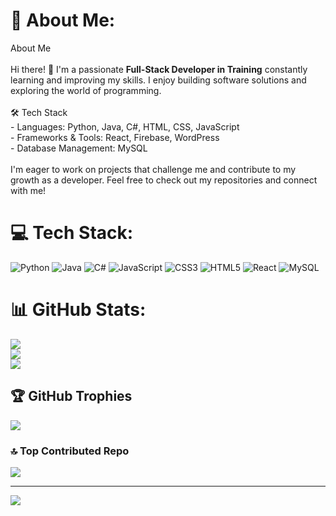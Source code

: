 # 💫 About Me:
About Me<br><br>Hi there! 👋 I'm a passionate **Full-Stack Developer in Training** constantly learning and improving my skills. I enjoy building software solutions and exploring the world of programming.<br><br>🛠️ Tech Stack<br>- Languages: Python, Java, C#, HTML, CSS, JavaScript<br>- Frameworks & Tools: React, Firebase, WordPress<br>- Database Management: MySQL<br><br>I'm eager to work on projects that challenge me and contribute to my growth as a developer. Feel free to check out my repositories and connect with me!<br>


# 💻 Tech Stack:
![Python](https://img.shields.io/badge/python-3670A0?style=for-the-badge&logo=python&logoColor=ffdd54) ![Java](https://img.shields.io/badge/java-%23ED8B00.svg?style=for-the-badge&logo=openjdk&logoColor=white) ![C#](https://img.shields.io/badge/c%23-%23239120.svg?style=for-the-badge&logo=csharp&logoColor=white) ![JavaScript](https://img.shields.io/badge/javascript-%23323330.svg?style=for-the-badge&logo=javascript&logoColor=%23F7DF1E) ![CSS3](https://img.shields.io/badge/css3-%231572B6.svg?style=for-the-badge&logo=css3&logoColor=white) ![HTML5](https://img.shields.io/badge/html5-%23E34F26.svg?style=for-the-badge&logo=html5&logoColor=white) ![React](https://img.shields.io/badge/react-%2320232a.svg?style=for-the-badge&logo=react&logoColor=%2361DAFB) ![MySQL](https://img.shields.io/badge/mysql-4479A1.svg?style=for-the-badge&logo=mysql&logoColor=white)
# 📊 GitHub Stats:
![](https://github-readme-stats.vercel.app/api?username=Treep035&theme=midnight-purple&hide_border=false&include_all_commits=false&count_private=false)<br/>
![](https://github-readme-streak-stats.herokuapp.com/?user=Treep035&theme=midnight-purple&hide_border=false)<br/>
![](https://github-readme-stats.vercel.app/api/top-langs/?username=Treep035&theme=midnight-purple&hide_border=false&include_all_commits=false&count_private=false&layout=compact)

## 🏆 GitHub Trophies
![](https://github-profile-trophy.vercel.app/?username=Treep035&theme=radical&no-frame=false&no-bg=true&margin-w=4)

### 🔝 Top Contributed Repo
![](https://github-contributor-stats.vercel.app/api?username=Treep035&limit=5&theme=midnight-purple&combine_all_yearly_contributions=true)

---
[![](https://visitcount.itsvg.in/api?id=Treep035&icon=0&color=11)](https://visitcount.itsvg.in)

<!-- Proudly created with GPRM ( https://gprm.itsvg.in ) -->
